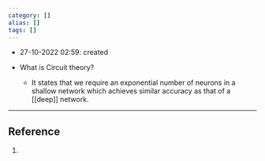 ```yaml
---
category: []
alias: []
tags: []
---
```


- 27-10-2022 02:59: created

- What is Circuit theory?
	- It states that we require an exponential number of neurons in a shallow network which achieves similar accuracy as that of a [[deep]] network.


---
## Reference

1. 